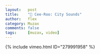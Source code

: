 ```yaml
---
layout:   post
title:    "🎵 Cee-Roo: City Sounds"
author:   flex
category: Muzax
comments: false
tags:     [muzax, video]
---
```


<div class="overridemaxwidthboth">

{% include vimeo.html ID="279991958" %}

</div>